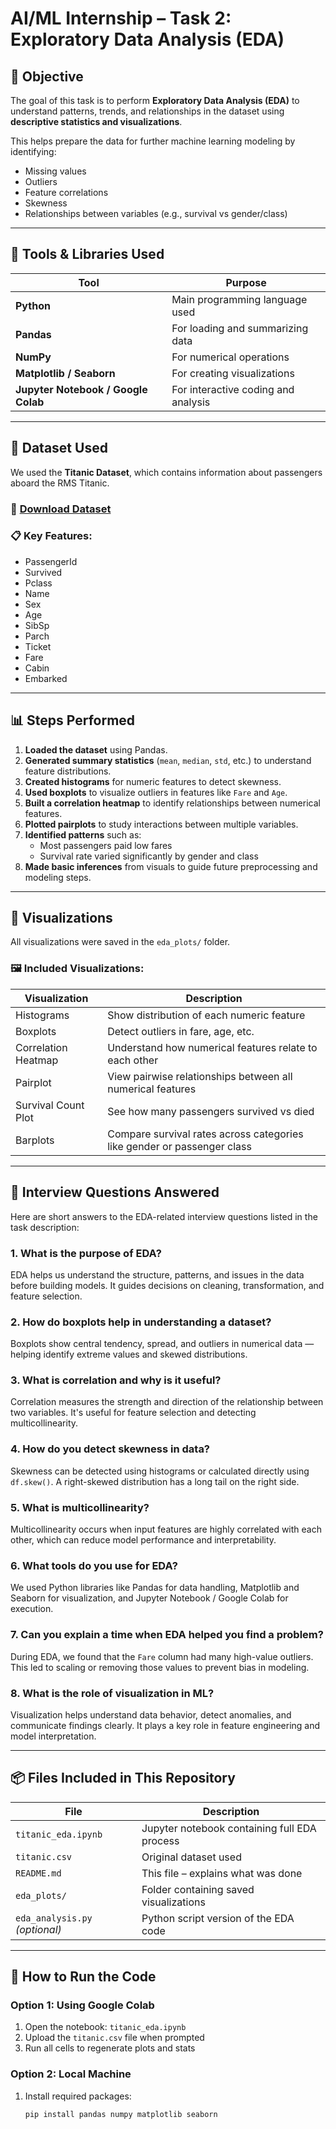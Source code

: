 # AI/ML Internship – Task 2: Exploratory Data Analysis (EDA)

## 🎯 Objective
The goal of this task is to perform **Exploratory Data Analysis (EDA)** to understand patterns, trends, and relationships in the dataset using **descriptive statistics and visualizations**.

This helps prepare the data for further machine learning modeling by identifying:
- Missing values
- Outliers
- Feature correlations
- Skewness
- Relationships between variables (e.g., survival vs gender/class)

---

## 🧰 Tools & Libraries Used

| Tool | Purpose |
|------|---------|
| **Python** | Main programming language used |
| **Pandas** | For loading and summarizing data |
| **NumPy** | For numerical operations |
| **Matplotlib / Seaborn** | For creating visualizations |
| **Jupyter Notebook / Google Colab** | For interactive coding and analysis |

---

## 📁 Dataset Used

We used the **Titanic Dataset**, which contains information about passengers aboard the RMS Titanic.

### 🔗 [Download Dataset](https://raw.githubusercontent.com/datasciencedojo/datasets/master/titanic.csv) 

### 📋 Key Features:
- PassengerId
- Survived
- Pclass
- Name
- Sex
- Age
- SibSp
- Parch
- Ticket
- Fare
- Cabin
- Embarked

---

## 📊 Steps Performed

1. **Loaded the dataset** using Pandas.
2. **Generated summary statistics** (`mean`, `median`, `std`, etc.) to understand feature distributions.
3. **Created histograms** for numeric features to detect skewness.
4. **Used boxplots** to visualize outliers in features like `Fare` and `Age`.
5. **Built a correlation heatmap** to identify relationships between numerical features.
6. **Plotted pairplots** to study interactions between multiple variables.
7. **Identified patterns** such as:
   - Most passengers paid low fares
   - Survival rate varied significantly by gender and class
8. **Made basic inferences** from visuals to guide future preprocessing and modeling steps.

---

## 📸 Visualizations

All visualizations were saved in the `eda_plots/` folder.

### 🖼️ Included Visualizations:
| Visualization | Description |
|--------------|-------------|
| Histograms | Show distribution of each numeric feature |
| Boxplots | Detect outliers in fare, age, etc. |
| Correlation Heatmap | Understand how numerical features relate to each other |
| Pairplot | View pairwise relationships between all numerical features |
| Survival Count Plot | See how many passengers survived vs died |
| Barplots | Compare survival rates across categories like gender or passenger class |

---

## 📝 Interview Questions Answered

Here are short answers to the EDA-related interview questions listed in the task description:

### 1. **What is the purpose of EDA?**
EDA helps us understand the structure, patterns, and issues in the data before building models. It guides decisions on cleaning, transformation, and feature selection.

### 2. **How do boxplots help in understanding a dataset?**
Boxplots show central tendency, spread, and outliers in numerical data — helping identify extreme values and skewed distributions.

### 3. **What is correlation and why is it useful?**
Correlation measures the strength and direction of the relationship between two variables. It's useful for feature selection and detecting multicollinearity.

### 4. **How do you detect skewness in data?**
Skewness can be detected using histograms or calculated directly using `df.skew()`. A right-skewed distribution has a long tail on the right side.

### 5. **What is multicollinearity?**
Multicollinearity occurs when input features are highly correlated with each other, which can reduce model performance and interpretability.

### 6. **What tools do you use for EDA?**
We used Python libraries like Pandas for data handling, Matplotlib and Seaborn for visualization, and Jupyter Notebook / Google Colab for execution.

### 7. **Can you explain a time when EDA helped you find a problem?**
During EDA, we found that the `Fare` column had many high-value outliers. This led to scaling or removing those values to prevent bias in modeling.

### 8. **What is the role of visualization in ML?**
Visualization helps understand data behavior, detect anomalies, and communicate findings clearly. It plays a key role in feature engineering and model interpretation.

---

## 📦 Files Included in This Repository

| File | Description |
|------|-------------|
| `titanic_eda.ipynb` | Jupyter notebook containing full EDA process |
| `titanic.csv` | Original dataset used |
| `README.md` | This file – explains what was done |
| `eda_plots/` | Folder containing saved visualizations |
| `eda_analysis.py` *(optional)* | Python script version of the EDA code |

---

## 🚀 How to Run the Code

### Option 1: Using Google Colab
1. Open the notebook: `titanic_eda.ipynb`
2. Upload the `titanic.csv` file when prompted
3. Run all cells to regenerate plots and stats

### Option 2: Local Machine
1. Install required packages:
   ```bash
   pip install pandas numpy matplotlib seaborn